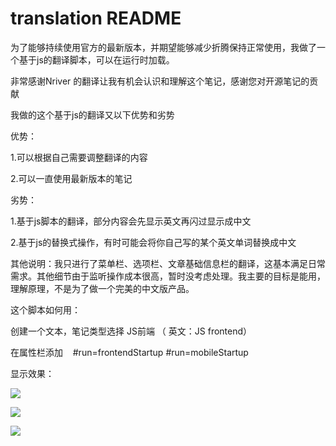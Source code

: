 # translation README
为了能够持续使用官方的最新版本，并期望能够减少折腾保持正常使用，我做了一个基于js的翻译脚本，可以在运行时加载。

非常感谢Nriver 的翻译让我有机会认识和理解这个笔记，感谢您对开源笔记的贡献

我做的这个基于js的翻译又以下优势和劣势

优势：

1.可以根据自己需要调整翻译的内容

2.可以一直使用最新版本的笔记

劣势：

1.基于js脚本的翻译，部分内容会先显示英文再闪过显示成中文

2.基于js的替换式操作，有时可能会将你自己写的某个英文单词替换成中文

其他说明：我只进行了菜单栏、选项栏、文章基础信息栏的翻译，这基本满足日常需求。其他细节由于监听操作成本很高，暂时没考虑处理。我主要的目标是能用，理解原理，不是为了做一个完美的中文版产品。

这个脚本如何用：

创建一个文本，笔记类型选择 JS前端 （ 英文：JS frontend）

在属性栏添加    #run=frontendStartup #run=mobileStartup 

显示效果：

![](translation%20README/image.png)

![](translation%20README/1_image.png)

![](translation%20README/2_image.png)